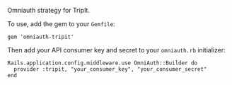 Omniauth strategy for TripIt.

To use, add the gem to your `Gemfile`:

    gem 'omniauth-tripit'
    
Then add your API consumer key and secret to your `omniauth.rb` initializer:

    Rails.application.config.middleware.use OmniAuth::Builder do
      provider :tripit, "your_consumer_key", "your_consumer_secret"
    end